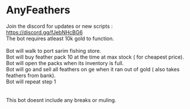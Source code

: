 # AnyFeathers

Join the discord for updates or new scripts : <br />
https://discord.gg/fJebNHcBG6
<br />
The bot requires atleast 10k gold to function.
<br />
<br />
Bot will walk to port sarim fishing store.<br />
Bot will buy feather pack 10 at the time at max stock ( for cheapest price).<br />
Bot will open the packs when its inventory is full.<br />
Bot will go and sell all feathers on ge when it ran out of gold ( also takes feathers from bank).<br />
Bot will repeat step 1 <br />
<br /><br />
This bot doesnt include any breaks or muling.
